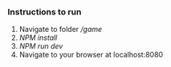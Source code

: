 ### Instructions to run ###

1. Navigate to folder */game*
2. *NPM install*
3. *NPM run dev*
4. Navigate to your browser at localhost:8080


